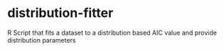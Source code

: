 # distribution-fitter
R Script that fits a dataset to a distribution based AIC value and provide distribution parameters
